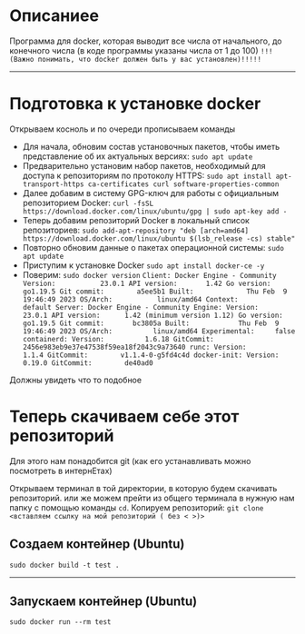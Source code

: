 # Описаниее
Программа для docker, которая выводит все числа от начального, до конечного числа (в коде программы указаны числа от 1 до 100)
`!!!(Важно понимать, что docker должен быть у вас установлен)!!!!!`

---------------------

# Подготовка к установке docker
Открываем косноль и по очереди прописываем команды

* Для начала, обновим состав установочных пакетов, чтобы иметь представление об их актуальных версиях:
`sudo apt update`
* Предварительно установим набор пакетов, необходимый для доступа к репозиториям по протоколу HTTPS:
`sudo apt install apt-transport-https ca-certificates curl software-properties-common` 
* Далее добавим в систему GPG-ключ для работы с официальным репозиторием Docker:
`curl -fsSL https://download.docker.com/linux/ubuntu/gpg | sudo apt-key add -`
* Теперь добавим репозиторий Docker в локальный список репозиториев:
`sudo add-apt-repository "deb [arch=amd64] https://download.docker.com/linux/ubuntu $(lsb_release -cs) stable"`
* Повторно обновим данные о пакетах операционной системы:
`sudo apt update`
* Приступим к установке Docker
`sudo apt install docker-ce -y`
* Поверим:
`sudo docker version`
`Client: Docker Engine - Community
 Version:           23.0.1
 API version:       1.42
 Go version:        go1.19.5
 Git commit:        a5ee5b1
 Built:             Thu Feb  9 19:46:49 2023
 OS/Arch:           linux/amd64
 Context:           default
 Server: Docker Engine - Community
 Engine:
  Version:          23.0.1
  API version:      1.42 (minimum version 1.12)
  Go version:       go1.19.5
  Git commit:       bc3805a
  Built:            Thu Feb  9 19:46:49 2023
  OS/Arch:          linux/amd64
  Experimental:     false
 containerd:
  Version:          1.6.18
  GitCommit:        2456e983eb9e37e47538f59ea18f2043c9a73640
 runc:
  Version:          1.1.4
  GitCommit:        v1.1.4-0-g5fd4c4d
 docker-init:
  Version:          0.19.0
  GitCommit:        de40ad0`


Должны увидеть что то подобное

# Теперь скачиваем себе этот репозиторий
Для этого нам понадобится git (как его устанавливать можно посмотреть в интернЕтах)

Открываем терминал в той директории, в которую будем скачивать репозиторий.
или же
можем прейти из общего терминала в нужную нам папку с помощью команды `cd`.
Копируем репозиторий:
`git clone <вставляем ссылку на мой репозиторий ( без < >)>`

## Создаем контейнер (Ubuntu)
`sudo docker build -t test . `

---------------------

## Запускаем контейнер (Ubuntu)
`sudo docker run --rm test`

